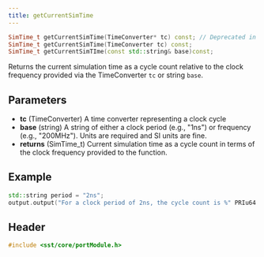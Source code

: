 ```yaml
---
title: getCurrentSimTime
---
```


```cpp
SimTime_t getCurrentSimTime(TimeConverter* tc) const; // Deprecated in SST 15.0
SimTime_t getCurrentSimTime(TimeConverter tc) const;
SimTime_t getCurrentSimTIme(const std::string& base)const;
```

Returns the current simulation time as a cycle count relative to the clock frequency provided via the TimeConverter `tc` or string `base`.

## Parameters
* **tc** (TimeConverter) A time converter representing a clock cycle
* **base** (string) A string of either a clock period (e.g., "1ns") or frequency (e.g., "200MHz"). Units are required and SI units are fine.
* **returns** (SimTime_t) Current simulation time as a cycle count in terms of the clock frequency provided to the function.


## Example

<!--- SOURCE_CODE: None --->
```cpp
std::string period = "2ns";
output.output("For a clock period of 2ns, the cycle count is %" PRIu64 " cycles.\n", getCurrentSimTime(period));
```

## Header
```cpp
#include <sst/core/portModule.h>
```
